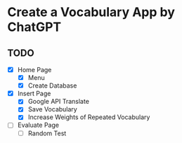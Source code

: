 # Create a Vocabulary App by ChatGPT
## TODO
* [x] Home Page
  * [x] Menu
  * [x] Create Database
* [x] Insert Page
  * [x] Google API Translate
  * [x] Save Vocabulary
  * [x] Increase Weights of Repeated Vocabulary
* [ ] Evaluate Page
  * [ ] Random Test